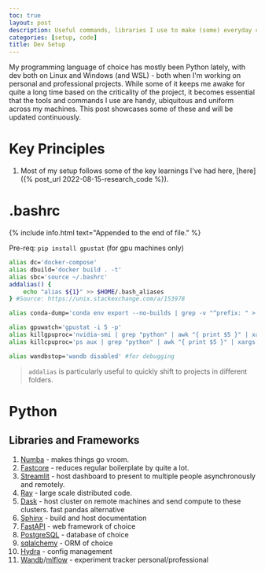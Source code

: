 ```yaml
---
toc: true
layout: post
description: Useful commands, libraries I use to make (some) everyday coding simple.
categories: [setup, code]
title: Dev Setup
---
```


My programming language of choice has mostly been Python lately, with dev both on Linux and Windows (and WSL) - both when I'm working on personal and professional projects. While some of it keeps me awake for quite a long time based on the criticality of the project, it becomes essential that the tools and commands I use are handy, ubiquitous and uniform across my machines. This post showcases some of these and will be updated continuously. 

# Key Principles

1. Most of my setup follows some of the key learnings I've had here, [here]({% post_url 2022-08-15-research_code %}).

# .bashrc 

{% include info.html text="Appended to the end of file." %}

Pre-req: `pip install gpustat` (for gpu machines only)


```bash
alias dc='docker-compose'
alias dbuild='docker build . -t'
alias sbc='source ~/.bashrc'
addalias() {
    echo "alias ${1}" >> $HOME/.bash_aliases
} #Source: https://unix.stackexchange.com/a/153978

alias conda-dump='conda env export --no-builds | grep -v "^prefix: " > environment.yml' #dumps conda environment to environment.yml

alias gpuwatch='gpustat -i 5 -p'
alias killgpuproc='nvidia-smi | grep "python" | awk "{ print $5 }" | xargs -n1 kill -9'
alias killcpuproc='ps aux | grep "python" | awk "{ print $5 }" | xargs -n1 kill -9'

alias wandbstop='wandb disabled' #for debugging
```

> `addalias` is particularly useful to quickly shift to projects in different folders.

# Python

## Libraries and Frameworks

1. [Numba](https://numba.pydata.org/) - makes things go vroom.
2. [Fastcore](https://github.com/fastai/fastcore) - reduces regular boilerplate by quite a lot.
3. [Streamlit](https://streamlit.io) - host dashboard to present to multiple people asynchronously and remotely.
4. [Ray](https://ray.io) - large scale distributed code.
5. [Dask](https://dask.org) - host cluster on remote machines and send compute to these clusters. fast pandas alternative
5. [Sphinx](https://www.sphinx-doc.org/en/master/) - build and host documentation
6. [FastAPI](https://fastapi.tiangolo.com/) - web framework of choice
7. [PostgreSQL](https://postgresql.org) - database of choice
9. [sqlalchemy](https://sqlalchemy.org) - ORM of choice
10. [Hydra](https://hydra.cc) - config management
11. [Wandb](https://wandb.ai)/[mlflow](https://mlflow.org) - experiment tracker personal/professional

